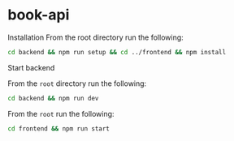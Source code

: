 # book-api

Installation
From the root directory run the following:

```bash
cd backend && npm run setup && cd ../frontend && npm install
```

Start backend

From the `root` directory run the following:

```bash
cd backend && npm run dev
```

From the `root` run the following:

```bash
cd frontend && npm run start
```
